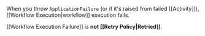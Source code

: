 When you throw `ApplicationFailure` (or if it's raised from failed [[Activity]]), [[Workflow Execution|workflow]] execution fails.

[[Workflow Execution Failure]] is **not [[Retry Policy|Retried]]**.
